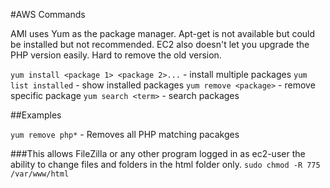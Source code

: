 #AWS Commands

AMI uses Yum as the package manager. Apt-get is not available but could be installed but not recommended.  EC2 also doesn't let you upgrade the PHP version easily.  Hard to remove the old version.

```yum install <package 1> <package 2>...``` - install multiple packages
```yum list installed``` - show installed packages
```yum remove <package>``` - remove specific package
```yum search <term>``` - search packages

##Examples

```yum remove php*``` - Removes all PHP matching pacakges

###This allows FileZilla or any other program logged in as ec2-user the ability to change files and folders in the html folder only. 
```sudo chmod -R 775 /var/www/html```